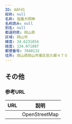 ```yaml
---
ID: AAFd1
総称: null
名称: 塩竈大明神
名称読み: null
別名: null
都道府県: 岡山県
区域: 岡山市
緯度: 34.6231854
経度: 134.071887
郵便番号: 7048132
住所: 岡山県岡山市東区邑久郷４７０
---
```


## その他

### 参考URL

| URL | 説明          |
| --- | ------------- |
|     | OpenStreetMap |
